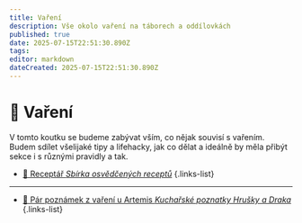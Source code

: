 ```yaml
---
title: Vaření
description: Vše okolo vaření na táborech a oddílovkách
published: true
date: 2025-07-15T22:51:30.890Z
tags: 
editor: markdown
dateCreated: 2025-07-15T22:51:30.890Z
---
```


# :fork_and_knife: Vaření
V tomto koutku se budeme zabývat vším, co nějak souvisí s vařením. Budem sdílet všelijaké tipy a lifehacky, jak co dělat a ideálně by měla přibýt sekce i s různými pravidly a tak.

- [:hamburger: Receptář *Sbírka osvědčených receptů*](receptar)
{.links-list}

---

- [:memo: Pár poznámek z vaření u Artemis *Kuchařské poznatky Hrušky a Draka*](vareni_artemis_2025)
{.links-list}
